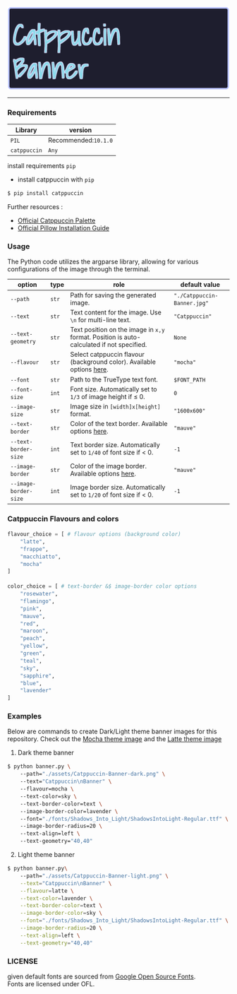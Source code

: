 <picture>
  <source media="(prefers-color-scheme: dark)" srcset="./assets/Catppuccin-Banner-dark.png">
  <source media="(prefers-color-scheme: light)" srcset="./assets/Catppuccin-Banner-light.png">
  <img alt="Catppuccin-Banner" src="./assets/Catppuccin-Banner-dark.png">
</picture>

----------------------------------------------------

### Requirements
|  Library   |          version        |
|------------|-------------------------|
|   `PIL`    |   Recommended:`10.1.0`  |
|`catppuccin`|           `Any`         |

install requirements `pip`

* install catppuccin with `pip`

```bash
$ pip install catppuccin
```

Further resources : 
* [Official Catppuccin Palette](https://github.com/catppuccin/python/tree/main?tab=readme-ov-file)
* [Official Pillow Installation Guide](https://pillow.readthedocs.io/en/latest/installation.html#python-support)

### Usage
The Python code utilizes the argparse library, allowing for various configurations of the image through the terminal. 


| option | type | role | default value |
| ---- | ---- | ---- | ---- |
| `--path` | `str` | Path for saving the generated image. | `"./Catppuccin-Banner.jpg"` |
| `--text` | `str` | Text content for the image. Use `\n` for multi-line text. | `"Catppuccin"` |
| `--text-geometry` | `str` | Text position on the image in `x,y` format. Position is auto-calculated if not specified. | `None` | 
| `--flavour` | `str` | Select catppuccin flavour (background color). Available options [here](#catppuccin-flavours-and-colors).  | `"mocha"` |
| `--font` | `str` | Path to the TrueType text font. | `$FONT_PATH` |
| `--font-size` | `int` | Font size. Automatically set to `1/3` of image height if ≤ 0. | `0` |
| `--image-size` | `str` | Image size in `[width]x[height]` format. | `"1600x600"` |
| `--text-border` | `str` | Color of the text border. Available options [here](#catppuccin-flavours-and-colors). | `"mauve"` |
| `--text-border-size` | `int` | Text border size. Automatically set to `1/40` of font size if < 0. | `-1` |
| `--image-border` | `str` | Color of the image border. Available options [here](#catppuccin-flavours-and-colors). | `"mauve"` |
| `--image-border-size` | `int` | Image border size. Automatically set to `1/20` of font size if < 0. | `-1` |

### Catppuccin Flavours and colors
```python
flavour_choice = [ # flavour options (background color)
    "latte",
    "frappe",
    "macchiatto",
    "mocha"
]

color_choice = [ # text-border &$ image-border color options
    "rosewater",
    "flamingo",
    "pink",
    "mauve",
    "red",
    "maroon",
    "peach",
    "yellow",
    "green",
    "teal",
    "sky",
    "sapphire",
    "blue",
    "lavender"
]
```

### Examples

Below are commands to create Dark/Light theme banner images for this repository. Check out the [Mocha theme image](./assets/Catppuccin-Banner-Dark.jpg) and the [Latte theme image](./assets/Catppuccin-Banner-Light.jpg)

1. Dark theme banner

```bash
$ python banner.py \ 
    --path="./assets/Catppuccin-Banner-dark.png" \ 
    --text="Catppuccin\nBanner" \ 
    --flavour=mocha \ 
    --text-color=sky \ 
    --text-border-color=text \ 
    --image-border-color=lavender \ 
    --font="./fonts/Shadows_Into_Light/ShadowsIntoLight-Regular.ttf" \ 
    --image-border-radius=20 \ 
    --text-align=left \ 
    --text-geometry="40,40" 
```

2. Light theme banner

```bash
$ python banner.py\ 
    --path="./assets/Catppuccin-Banner-light.png" \
    --text="Catppuccin\nBanner" \
    --flavour=latte \
    --text-color=lavender \
    --text-border-color=text \
    --image-border-color=sky \
    --font="./fonts/Shadows_Into_Light/ShadowsIntoLight-Regular.ttf" \
    --image-border-radius=20 \
    --text-align=left \
    --text-geometry="40,40"
```

### LICENSE
given default fonts are sourced from [Google Open Source Fonts](https://fonts.google.com/).   
Fonts are licensed under OFL.
